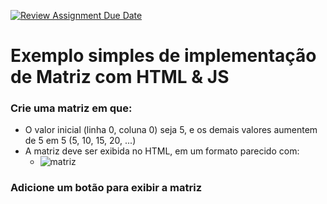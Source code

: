 [![Review Assignment Due Date](https://classroom.github.com/assets/deadline-readme-button-22041afd0340ce965d47ae6ef1cefeee28c7c493a6346c4f15d667ab976d596c.svg)](https://classroom.github.com/a/ovvWRmNN)
# Exemplo simples de implementação de Matriz com HTML & JS

### Crie uma matriz em que:
- O valor inicial (linha 0, coluna 0) seja 5, e os demais valores aumentem de 5 em 5 (5, 10, 15, 20, ...)
- A matriz deve ser exibida no HTML, em um formato parecido com:
   - ![matriz](https://github.com/user-attachments/assets/e5afe1da-1fbe-4fab-a5fd-c52c16b6773f)
### Adicione um botão para exibir a matriz
